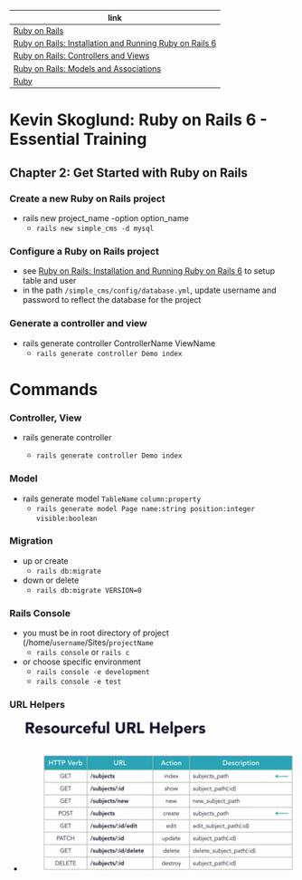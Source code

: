 link |
---- |
[Ruby on Rails](https://github.com/jcampbell18/rubyOnRails) |
[Ruby on Rails: Installation and Running Ruby on Rails 6](https://github.com/jcampbell18/rubyOnRails/tree/main/1_Installing_Setup) |
[Ruby on Rails: Controllers and Views](https://github.com/jcampbell18/rubyOnRails/tree/main/3_RoR_Controllers_Views) |
[Ruby on Rails: Models and Associations](https://github.com/jcampbell18/rubyOnRails/tree/main/4_RoR_Models_Associations) |
[Ruby](https://github.com/jcampbell18/rubyOnRails/tree/main/ruby) |

# Kevin Skoglund: Ruby on Rails 6 - Essential Training

## Chapter 2: Get Started with Ruby on Rails

### Create a new Ruby on Rails project

- rails new project_name -option option_name
    - `rails new simple_cms -d mysql`
    
### Configure a Ruby on Rails project

- see [Ruby on Rails: Installation and Running Ruby on Rails 6](https://github.com/jcampbell18/rubyOnRails/tree/main/1_Installing_Setup) to setup table and user
-  in the path `/simple_cms/config/database.yml`, update username and password to reflect the database for the project

### Generate a controller and view

- rails generate controller ControllerName ViewName
    - `rails generate controller Demo index`

# Commands

### Controller, View

- rails generate controller <ControllerName> <viewName>
    - `rails generate controller Demo index`
	
### Model

- rails generate model `TableName` `column:property`
	- `rails generate model Page name:string position:integer visible:boolean`
	
### Migration

- up or create
	- `rails db:migrate`
- down or delete
	- `rails db:migrate VERSION=0`
	
### Rails Console

- you must be in root directory of project (/home/`username`/Sites/`projectName`
	- `rails console` or `rails c`
- or choose specific environment
	- `rails console -e development`
	- `rails console -e test`
	
### URL Helpers

- ![screenshot](https://github.com/jcampbell18/rubyOnRails/blob/main/READMEscreenshots/Screenshot%202020-11-18%20134522.png)